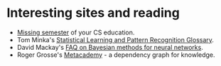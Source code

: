 # Interesting sites and reading

- [Missing semester](https://missing.csail.mit.edu/) of your CS education.
- Tom Minka's [Statistical Learning and Pattern Recognition Glossary](http://alumni.media.mit.edu/~tpminka/statlearn/glossary/).
- David Mackay's [FAQ on Bayesian methods for neural networks](http://www.inference.org.uk/mackay/Bayes_FAQ.html#MAP).
- Roger Grosse's [Metacademy](https://metacademy.org/) - a dependency graph for knowledge.

```python

```
